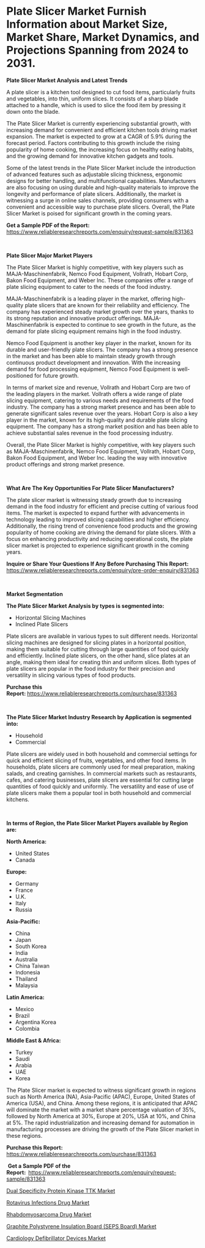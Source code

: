 <p><h1>Plate Slicer Market Furnish Information about Market Size, Market Share, Market Dynamics, and Projections Spanning from 2024 to 2031.</h1></p><p><strong>Plate Slicer Market Analysis and Latest Trends</strong></p>
<p><p>A plate slicer is a kitchen tool designed to cut food items, particularly fruits and vegetables, into thin, uniform slices. It consists of a sharp blade attached to a handle, which is used to slice the food item by pressing it down onto the blade.</p><p>The Plate Slicer Market is currently experiencing substantial growth, with increasing demand for convenient and efficient kitchen tools driving market expansion. The market is expected to grow at a CAGR of 5.9% during the forecast period. Factors contributing to this growth include the rising popularity of home cooking, the increasing focus on healthy eating habits, and the growing demand for innovative kitchen gadgets and tools.</p><p>Some of the latest trends in the Plate Slicer Market include the introduction of advanced features such as adjustable slicing thickness, ergonomic designs for better handling, and multifunctional capabilities. Manufacturers are also focusing on using durable and high-quality materials to improve the longevity and performance of plate slicers. Additionally, the market is witnessing a surge in online sales channels, providing consumers with a convenient and accessible way to purchase plate slicers. Overall, the Plate Slicer Market is poised for significant growth in the coming years.</p></p>
<p><strong>Get a Sample PDF of the Report:&nbsp;</strong> <a href="https://www.reliableresearchreports.com/enquiry/request-sample/831363">https://www.reliableresearchreports.com/enquiry/request-sample/831363</a></p>
<p>&nbsp;</p>
<p><strong>Plate Slicer Major Market Players</strong></p>
<p><p>The Plate Slicer Market is highly competitive, with key players such as MAJA-Maschinenfabrik, Nemco Food Equipment, Vollrath, Hobart Corp, Bakon Food Equipment, and Weber Inc. These companies offer a range of plate slicing equipment to cater to the needs of the food industry.</p><p>MAJA-Maschinenfabrik is a leading player in the market, offering high-quality plate slicers that are known for their reliability and efficiency. The company has experienced steady market growth over the years, thanks to its strong reputation and innovative product offerings. MAJA-Maschinenfabrik is expected to continue to see growth in the future, as the demand for plate slicing equipment remains high in the food industry.</p><p>Nemco Food Equipment is another key player in the market, known for its durable and user-friendly plate slicers. The company has a strong presence in the market and has been able to maintain steady growth through continuous product development and innovation. With the increasing demand for food processing equipment, Nemco Food Equipment is well-positioned for future growth.</p><p>In terms of market size and revenue, Vollrath and Hobart Corp are two of the leading players in the market. Vollrath offers a wide range of plate slicing equipment, catering to various needs and requirements of the food industry. The company has a strong market presence and has been able to generate significant sales revenue over the years. Hobart Corp is also a key player in the market, known for its high-quality and durable plate slicing equipment. The company has a strong market position and has been able to achieve substantial sales revenue in the food processing industry.</p><p>Overall, the Plate Slicer Market is highly competitive, with key players such as MAJA-Maschinenfabrik, Nemco Food Equipment, Vollrath, Hobart Corp, Bakon Food Equipment, and Weber Inc. leading the way with innovative product offerings and strong market presence.</p></p>
<p>&nbsp;</p>
<p><strong>What Are The Key Opportunities For Plate Slicer Manufacturers?</strong></p>
<p><p>The plate slicer market is witnessing steady growth due to increasing demand in the food industry for efficient and precise cutting of various food items. The market is expected to expand further with advancements in technology leading to improved slicing capabilities and higher efficiency. Additionally, the rising trend of convenience food products and the growing popularity of home cooking are driving the demand for plate slicers. With a focus on enhancing productivity and reducing operational costs, the plate slicer market is projected to experience significant growth in the coming years.</p></p>
<p><strong>Inquire or Share Your Questions If Any Before Purchasing This Report:</strong> <a href="https://www.reliableresearchreports.com/enquiry/pre-order-enquiry/831363">https://www.reliableresearchreports.com/enquiry/pre-order-enquiry/831363</a></p>
<p>&nbsp;</p>
<p><strong>Market Segmentation</strong></p>
<p><strong>The Plate Slicer Market Analysis by types is segmented into:</strong></p>
<p><ul><li>Horizontal Slicing Machines</li><li>Inclined Plate Slicers</li></ul></p>
<p><p>Plate slicers are available in various types to suit different needs. Horizontal slicing machines are designed for slicing plates in a horizontal position, making them suitable for cutting through large quantities of food quickly and efficiently. Inclined plate slicers, on the other hand, slice plates at an angle, making them ideal for creating thin and uniform slices. Both types of plate slicers are popular in the food industry for their precision and versatility in slicing various types of food products.</p></p>
<p><strong>Purchase this Report:&nbsp;</strong><a href="https://www.reliableresearchreports.com/purchase/831363">https://www.reliableresearchreports.com/purchase/831363</a></p>
<p>&nbsp;</p>
<p><strong>The Plate Slicer Market Industry Research by Application is segmented into:</strong></p>
<p><ul><li>Household</li><li>Commercial</li></ul></p>
<p><p>Plate slicers are widely used in both household and commercial settings for quick and efficient slicing of fruits, vegetables, and other food items. In households, plate slicers are commonly used for meal preparation, making salads, and creating garnishes. In commercial markets such as restaurants, cafes, and catering businesses, plate slicers are essential for cutting large quantities of food quickly and uniformly. The versatility and ease of use of plate slicers make them a popular tool in both household and commercial kitchens.</p></p>
<p>&nbsp;</p>
<p><strong>In terms of Region, the Plate Slicer Market Players available by Region are:</strong></p>
<p>
    <p> <strong> North America: </strong>
        <ul>
            <li>United States</li>
            <li>Canada</li>
        </ul>
        </p> 
    <p> <strong> Europe: </strong>
        <ul>
            <li>Germany</li>
            <li>France</li>
            <li>U.K.</li>
            <li>Italy</li>
            <li>Russia</li>
        </ul>
        </p> 
    <p> <strong> Asia-Pacific: </strong>
        <ul>
            <li>China</li>
            <li>Japan</li>
            <li>South Korea</li>
            <li>India</li>
            <li>Australia</li>
            <li>China Taiwan</li>
            <li>Indonesia</li>
            <li>Thailand</li>
            <li>Malaysia</li>
        </ul>
        </p> 
    <p> <strong> Latin America: </strong>
        <ul>
            <li>Mexico</li>
            <li>Brazil</li>
            <li>Argentina Korea</li>
            <li>Colombia</li>
        </ul>
        </p> 
    <p> <strong> Middle East & Africa: </strong>
        <ul>
            <li>Turkey</li>
            <li>Saudi</li>
            <li>Arabia</li>
            <li>UAE</li>
            <li>Korea</li>
        </ul>
    </p>
    </p>
<p><p>The Plate Slicer market is expected to witness significant growth in regions such as North America (NA), Asia-Pacific (APAC), Europe, United States of America (USA), and China. Among these regions, it is anticipated that APAC will dominate the market with a market share percentage valuation of 35%, followed by North America at 30%, Europe at 20%, USA at 10%, and China at 5%. The rapid industrialization and increasing demand for automation in manufacturing processes are driving the growth of the Plate Slicer market in these regions.</p></p>
<p><strong>Purchase this Report: </strong><a href="https://www.reliableresearchreports.com/purchase/831363">https://www.reliableresearchreports.com/purchase/831363</a></p>
<p>&nbsp;<strong>Get a Sample PDF of the Report:&nbsp;&nbsp;</strong><a href="https://www.reliableresearchreports.com/enquiry/request-sample/831363">https://www.reliableresearchreports.com/enquiry/request-sample/831363</a></p>
<p><strong></strong></p>
<p><p><a href="https://medium.com/@caylawisoky8698/dual-specificity-protein-kinase-ttk-nbsp-market-focuses-on-market-share-size-and-projected-78a801de5fb6">Dual Specificity Protein Kinase TTK Market</a></p><p><a href="https://medium.com/@christinegreen87/rotavirus-infections-drug-market-outlook-industry-overview-and-forecast-2024-to-2031-c65848c150e0">Rotavirus Infections Drug Market</a></p><p><a href="https://medium.com/@christinegreen87/rhabdomyosarcoma-drug-market-comprehensive-assessment-by-type-application-and-geography-e7aae69cd48c">Rhabdomyosarcoma Drug Market</a></p><p><a href="https://github.com/eeaveuhhh/Market-Research-Report-List-1/blob/main/graphite-polystyrene-insulation-board-seps-board-market.md">Graphite Polystyrene Insulation Board (SEPS Board) Market</a></p><p><a href="https://github.com/brentleyjimmiealvaradoz4l1rea/Market-Research-Report-List-1/blob/main/cardiology-defibrillator-devices-market.md">Cardiology Defibrillator Devices Market</a></p></p>